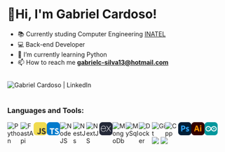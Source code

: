# 👋Hi, I'm Gabriel Cardoso!

- 📚 Currently studing Computer Engineering [INATEL](https://inatel.br/home/)
- 💻️ Back-end Developer
-  🌱 I’m currently learning Python
- 📫 How to reach me **gabrielc-silva13@hotmail.com**

## 

<a href="https://www.linkedin.com/in/gabriel-cardoso-g/">
  <img align="left" alt="Gabriel Cardoso | LinkedIn"  src="https://img.shields.io/badge/LinkedIn-0077B5?style=for-the-badge&logo=linkedin&logoColor=white" />
</a>
<br />
<br />

### Languages and Tools:
<img align="left" alt="Python" width="30px" src="https://cdn.jsdelivr.net/gh/devicons/devicon/icons/python/python-original.svg" />
<img align="left" alt="FastApi" width="30px" src="https://cdn.jsdelivr.net/gh/devicons/devicon/icons/fastapi/fastapi-original.svg" />
<img align="left" alt="JavaScript" width="30px" src="https://raw.githubusercontent.com/tandpfun/skill-icons/59059d9d1a2c092696dc66e00931cc1181a4ce1f/icons/JavaScript.svg" />
<img align="left" alt="TypeScript" width="30px" src="https://github.com/tandpfun/skill-icons/raw/main/icons/TypeScript.svg" />
<img align="left" alt="NodeJS" width="30px" src="https://cdn.jsdelivr.net/gh/devicons/devicon/icons/nodejs/nodejs-original.svg" />
<img align="left" alt="NestJs" width="30px" src="https://cdn.jsdelivr.net/gh/devicons/devicon/icons/nestjs/nestjs-plain.svg" />
<img align="left" alt="NextJS" width="30px" src="https://cdn.jsdelivr.net/gh/devicons/devicon/icons/nextjs/nextjs-original.svg" />
<img align="left" alt="Express" width="30px" src="https://github.com/tandpfun/skill-icons/raw/main/icons/ExpressJS-Dark.svg" />
<img align="left" alt="MongoDb" width="30px" src="https://cdn.jsdelivr.net/gh/devicons/devicon/icons/mongodb/mongodb-original.svg" />
<img align="left" alt="MySql" width="30px" src="https://cdn.jsdelivr.net/gh/devicons/devicon/icons/mysql/mysql-original-wordmark.svg" />
<img align="left" alt="Docker" width="30px" src="https://cdn.jsdelivr.net/gh/devicons/devicon/icons/docker/docker-original.svg" />
<img align="left" alt="Git" width="30px" src="https://cdn.jsdelivr.net/gh/devicons/devicon/icons/git/git-original.svg" />
<img align="left" alt="Cpp" width="30px"  src="https://cdn.jsdelivr.net/gh/devicons/devicon/icons/cplusplus/cplusplus-original.svg" />
<img align="left" alt="Photoshop" width="30px" src="https://github.com/tandpfun/skill-icons/raw/main/icons/Photoshop.svg" />
<img align="left" alt="Ilustrator" width="30px" src="https://github.com/tandpfun/skill-icons/raw/main/icons/Illustrator.svg" />
<img align="left" alt="Arduino" width="30px" src="https://github.com/tandpfun/skill-icons/raw/main/icons/Arduino.svg" />

<br />
<br />

<div>
<img height="160em" src="https://github-readme-stats.vercel.app/api?username=Gabriel-Scoder&show_icons=true&theme=synthwave&include_all_commits=true&count_private=true"/>
<img width="45%" src="https://github-readme-streak-stats.herokuapp.com/?user=Gabriel-Scoder&show_icons=true&theme=synthwave&include_all_commits=true&count_private=true" /> 
</div>

[linkedin]: https://www.linkedin.com/in/gabriel-cardoso-g/


